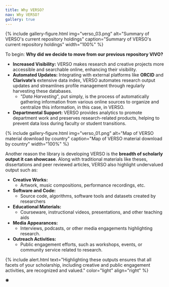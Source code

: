 ```yaml
---
title: Why VERSO?
nav: Why VERSO?
gallery: true
---
```


{% include gallery-figure.html img="verso_03.png" alt="Summary of VERSO's current repository holdings" caption="Summary of VERSO's current repository holdings" width="100%" %}

To begin: **Why did we decide to move from our previous repository VIVO?**

- **Increased Visibility:** VERSO makes research and creative projects more accessible and searchable online, enhancing their visibility.
- **Automated Updates:** Integrating with external platforms like **ORCID** and **Clarivate’s** extensive data index, VERSO automates research output updates and streamlines profile management through regularly harvesting these databases. 
    - *"Data Harvesting*", put simply, is the process of automatically gathering information from various online sources to organize and centralize this information, in this case, in VERSO.
- **Departmental Support:** VERSO provides analytics to promote department work and preserves research-related products, helping to prevent data loss during faculty or student transitions.

{% include gallery-figure.html img="verso_01.png" alt="Map of VERSO material download by country" caption="Map of VERSO material download by country" width="100%" %}

Another reason the library is developing VERSO is the **breadth of scholarly output it can showcase**. Along with traditional materials like theses, dissertations and peer reviewed articles, VERSO also highlight undervalued output such as:

- **Creative Works:**
    - Artwork, music compositions, performance recordings, etc.
- **Software and Code:**
    - Source code, algorithms, software tools and datasets created by researchers
- **Educational Materials:**
    - Courseware, instructional videos, presentations, and other teaching aids	
- **Media Appearances:**
    - Interviews, podcasts, or other media engagements highlighting research.
- **Outreach Activities:**
    - Public engagement efforts, such as workshops, events, or community service related to research.

{% include alert.html text="Highlighting these outputs ensures that all facets of your scholarship, including creative and public engagement activities, are recognized and valued." color="light" align="right" %}

<div class="symbol-container">
    <p class="symbol">&#10042;</p>
</div>
